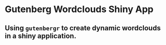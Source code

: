 # Gutenberg Wordclouds Shiny App

## Using `gutenbergr` to create dynamic wordclouds in a shiny application.
